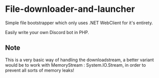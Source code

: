 # File-downloader-and-launcher
Simple file bootstrapper which only uses .NET WebClient for it's entirety.

Easily write your own Discord bot in PHP.

## Note

This is a very basic way of handling the downloadstream, a better variant would be to work with MemoryStream : System.IO.Stream, in order to prevent all sorts of memory leaks!
